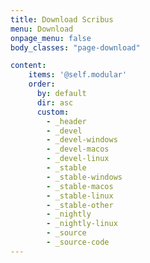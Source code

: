 ```yaml
---
title: Download Scribus
menu: Download
onpage_menu: false
body_classes: "page-download"

content:
    items: '@self.modular'
    order:
      by: default
      dir: asc
      custom:
        - _header
        - _devel
        - _devel-windows
        - _devel-macos
        - _devel-linux
        - _stable
        - _stable-windows
        - _stable-macos
        - _stable-linux
        - _stable-other
        - _nightly
        - _nightly-linux
        - _source
        - _source-code
---
```

